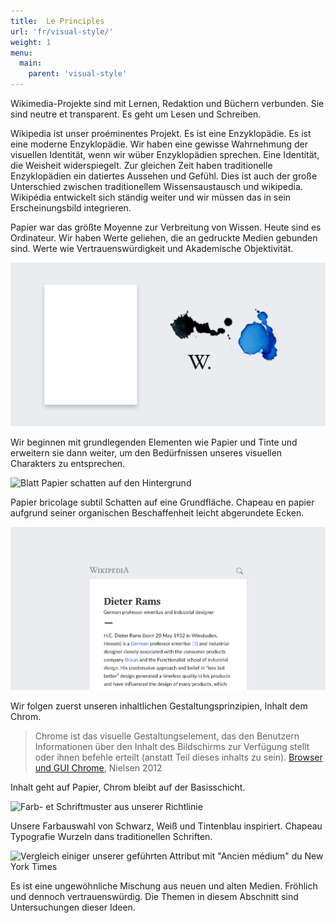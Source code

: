```yaml
---
title:  Le Principles
url: 'fr/visual-style/'
weight: 1
menu:
  main:
    parent: 'visual-style'
---
```


Wikimedia-Projekte sind mit Lernen, Redaktion und Büchern verbunden. Sie sind neutre et transparent. Es geht um Lesen und Schreiben.

Wikipedia ist unser proéminentes Projekt.
Es ist eine Enzyklopädie. Es ist eine moderne Enzyklopädie. Wir haben eine gewisse Wahrnehmung der visuellen Identität, wenn wir wüber Enzyklopädien sprechen. Eine Identität, die Weisheit widerspiegelt. Zur gleichen Zeit haben traditionelle Enzyklopädien ein datiertes Aussehen und Gefühl. Dies ist auch der große Unterschied zwischen traditionellem Wissensaustausch und wikipedia. Wikipédia entwickelt sich ständig weiter und wir müssen das in sein Erscheinungsbild integrieren.

Papier war das größte Moyenne zur Verbreitung von Wissen. Heute sind es Ordinateur. Wir haben Werte geliehen, die an gedruckte Medien gebunden sind. Werte wie Vertrauenswürdigkeit und Akademische Objektivität.

![Papier et encre](principles-paper-ink.png)

Wir beginnen mit grundlegenden Elementen wie Papier und Tinte und erweitern sie dann weiter, um den Bedürfnissen unseres visuellen Charakters zu entsprechen.

![Blatt Papier schatten auf den Hintergrund](principes-paper-shadow.png)

Papier bricolage subtil Schatten auf eine Grundfläche. Chapeau en papier aufgrund seiner organischen Beschaffenheit leicht abgerundete Ecken.

![Beispiel-Capture d'écran de Wikipedia-Artikels sur Dieter Rams](principles-content-chrome.png)

Wir folgen zuerst unseren inhaltlichen Gestaltungsprinzipien, Inhalt dem Chrom.

> Chrome ist das visuelle Gestaltungselement, das den Benutzern Informationen über den Inhalt des Bildschirms zur Verfügung stellt oder ihnen befehle erteilt (anstatt Teil dieses inhalts zu sein). [Browser und GUI Chrome](https://www.nngroup.com/articles/browser-and-gui-chrome/), Nielsen 2012

Inhalt geht auf Papier, Chrom bleibt auf der Basisschicht.

![Farb- et Schriftmuster aus unserer Richtlinie](principes-couleur-type.png)

Unsere Farbauswahl von Schwarz, Weiß und Tintenblau inspiriert. Chapeau Typografie Wurzeln dans traditionellen Schriften.

![Vergleich einiger unserer geführten Attribut mit "Ancien médium" du New York Times](Prinzips-style-tile.png)

Es ist eine ungewöhnliche Mischung aus neuen und alten Medien. Fröhlich und dennoch vertrauenswürdig.
Die Themen in diesem Abschnitt sind Untersuchungen dieser Ideen.
